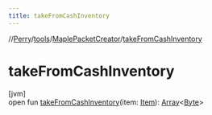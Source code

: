 ```yaml
---
title: takeFromCashInventory
---
```

//[Perry](../../../index.html)/[tools](../index.html)/[MaplePacketCreator](index.html)/[takeFromCashInventory](take-from-cash-inventory.html)



# takeFromCashInventory



[jvm]\
open fun [takeFromCashInventory](take-from-cash-inventory.html)(item: [Item](../../client.inventory/-item/index.html)): [Array](https://kotlinlang.org/api/latest/jvm/stdlib/kotlin/-array/index.html)&lt;[Byte](https://kotlinlang.org/api/latest/jvm/stdlib/kotlin/-byte/index.html)&gt;




